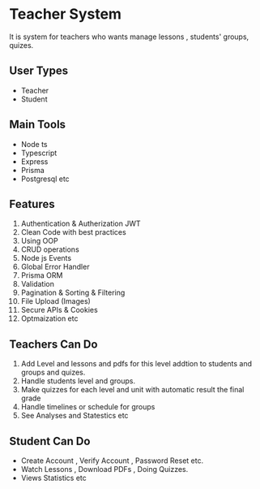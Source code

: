 # Teacher System

It is system for teachers who wants manage lessons , students' groups, quizes.

## User Types

-   Teacher
-   Student

## Main Tools

-   Node ts
-   Typescript
-   Express
-   Prisma
-   Postgresql
    etc

## Features

1. Authentication & Autherization JWT
2. Clean Code with best practices
3. Using OOP
4. CRUD operations
5. Node js Events
6. Global Error Handler
7. Prisma ORM
8. Validation
9. Pagination & Sorting & Filtering
10. File Upload (Images)
11. Secure APIs & Cookies
12. Optmaization
    etc

## Teachers Can Do

1. Add Level and lessons and pdfs for this level addtion to students and groups and quizes.
2. Handle students level and groups.
3. Make quizzes for each level and unit with automatic result the final grade
4. Handle timelines or schedule for groups
5. See Analyses and Statestics
   etc

## Student Can Do

-   Create Account , Verify Account , Password Reset etc.
-   Watch Lessons , Download PDFs , Doing Quizzes.
-   Views Statistics
    etc
